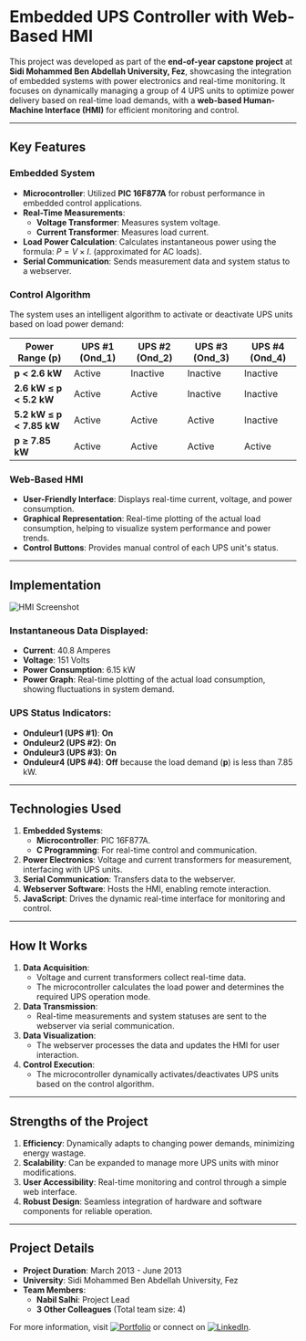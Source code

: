 <script type="text/javascript" async
          src="https://cdnjs.cloudflare.com/ajax/libs/mathjax/2.7.7/MathJax.js?config=TeX-MML-AM_CHTML"></script>
  <script type="text/javascript">
    MathJax.Hub.Queue(["Typeset", MathJax.Hub]);
  </script>


# Embedded UPS Controller with Web-Based HMI

This project was developed as part of the **end-of-year capstone project** at **Sidi Mohammed Ben Abdellah University, Fez**, showcasing the integration of embedded systems with power electronics and real-time monitoring. It focuses on dynamically managing a group of 4 UPS units to optimize power delivery based on real-time load demands, with a **web-based Human-Machine Interface (HMI)** for efficient monitoring and control.

---

## Key Features

### Embedded System
- **Microcontroller**: Utilized **PIC 16F877A** for robust performance in embedded control applications.
- **Real-Time Measurements**:
  - **Voltage Transformer**: Measures system voltage.
  - **Current Transformer**: Measures load current.
- **Load Power Calculation**: Calculates instantaneous power using the formula: $P = V \times I$. (approximated for AC loads).
- **Serial Communication**: Sends measurement data and system status to a webserver.

### Control Algorithm
The system uses an intelligent algorithm to activate or deactivate UPS units based on load power demand:

| Power Range (p)      | UPS #1 (Ond_1) | UPS #2 (Ond_2) | UPS #3 (Ond_3) | UPS #4 (Ond_4) |
|-----------------------|----------------|----------------|----------------|----------------|
| **p < 2.6 kW**       | Active         | Inactive       | Inactive       | Inactive       |
| **2.6 kW ≤ p < 5.2 kW** | Active         | Active         | Inactive       | Inactive       |
| **5.2 kW ≤ p < 7.85 kW**| Active         | Active         | Active         | Inactive       |
| **p ≥ 7.85 kW**       | Active         | Active         | Active         | Active         |

### Web-Based HMI
- **User-Friendly Interface**: Displays real-time current, voltage, and power consumption.
- **Graphical Representation**: Real-time plotting of the actual load consumption, helping to visualize system performance and power trends.
- **Control Buttons**: Provides manual control of each UPS unit's status.

---

## Implementation

![HMI Screenshot](https://github.com/user-attachments/assets/3588260b-6f96-4e27-ad4a-6b4b007b1821)

### Instantaneous Data Displayed:
- **Current**: 40.8 Amperes
- **Voltage**: 151 Volts
- **Power Consumption**: 6.15 kW
- **Power Graph**: Real-time plotting of the actual load consumption, showing fluctuations in system demand.

### UPS Status Indicators:
- **Onduleur1 (UPS #1)**: **On**
- **Onduleur2 (UPS #2)**: **On**
- **Onduleur3 (UPS #3)**: **On**
- **Onduleur4 (UPS #4)**: **Off** because the load demand (**p**) is less than 7.85 kW.

---

## Technologies Used
1. **Embedded Systems**: 
   - **Microcontroller**: PIC 16F877A.
   - **C Programming**: For real-time control and communication.
2. **Power Electronics**: Voltage and current transformers for measurement, interfacing with UPS units.
3. **Serial Communication**: Transfers data to the webserver.
4. **Webserver Software**: Hosts the HMI, enabling remote interaction.
5. **JavaScript**: Drives the dynamic real-time interface for monitoring and control.

---

## How It Works
1. **Data Acquisition**:
   - Voltage and current transformers collect real-time data.
   - The microcontroller calculates the load power and determines the required UPS operation mode.
2. **Data Transmission**:
   - Real-time measurements and system statuses are sent to the webserver via serial communication.
3. **Data Visualization**:
   - The webserver processes the data and updates the HMI for user interaction.
4. **Control Execution**:
   - The microcontroller dynamically activates/deactivates UPS units based on the control algorithm.

---

## Strengths of the Project
1. **Efficiency**: Dynamically adapts to changing power demands, minimizing energy wastage.
2. **Scalability**: Can be expanded to manage more UPS units with minor modifications.
3. **User Accessibility**: Real-time monitoring and control through a simple web interface.
4. **Robust Design**: Seamless integration of hardware and software components for reliable operation.

---

## Project Details

- **Project Duration**: March 2013 - June 2013  
- **University**: Sidi Mohammed Ben Abdellah University, Fez  
- **Team Members**:
  - **Nabil Salhi**: Project Lead  
  - **3 Other Colleagues** (Total team size: 4)  

For more information, visit [![Portfolio](https://img.shields.io/badge/GitHub-Portfolio-blue?logo=github)](https://salhina.github.io/) or connect on [![LinkedIn](https://img.shields.io/badge/LinkedIn-Connect-blue?logo=linkedin)](https://www.linkedin.com/in/nabil-salhi).


